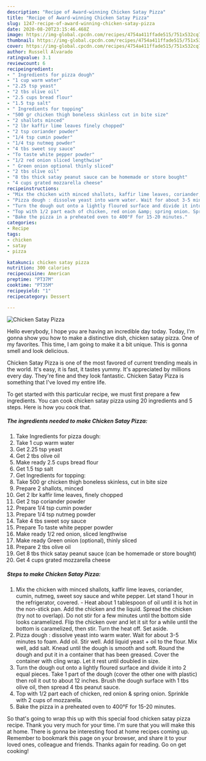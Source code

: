 ```yaml
---
description: "Recipe of Award-winning Chicken Satay Pizza"
title: "Recipe of Award-winning Chicken Satay Pizza"
slug: 1247-recipe-of-award-winning-chicken-satay-pizza
date: 2020-08-20T23:15:46.468Z
image: https://img-global.cpcdn.com/recipes/4754a411ffade515/751x532cq70/chicken-satay-pizza-recipe-main-photo.jpg
thumbnail: https://img-global.cpcdn.com/recipes/4754a411ffade515/751x532cq70/chicken-satay-pizza-recipe-main-photo.jpg
cover: https://img-global.cpcdn.com/recipes/4754a411ffade515/751x532cq70/chicken-satay-pizza-recipe-main-photo.jpg
author: Russell Alvarado
ratingvalue: 3.1
reviewcount: 6
recipeingredient:
- " Ingredients for pizza dough"
- "1 cup warm water"
- "2.25 tsp yeast"
- "2 tbs olive oil"
- "2.5 cups bread flour"
- "1.5 tsp salt"
- " Ingredients for topping"
- "500 gr chicken thigh boneless skinless cut in bite size"
- "2 shallots minced"
- "2 lbr kaffir lime leaves finely chopped"
- "2 tsp coriander powder"
- "1/4 tsp cumin powder"
- "1/4 tsp nutmeg powder"
- "4 tbs sweet soy sauce"
- "To taste white pepper powder"
- "1/2 red onion sliced lengthwise"
- " Green onion optional thinly sliced"
- "2 tbs olive oil"
- "8 tbs thick satay peanut sauce can be homemade or store bought"
- "4 cups grated mozzarella cheese"
recipeinstructions:
- "Mix the chicken with minced shallots, kaffir lime leaves, coriander, cumin, nutmeg, sweet soy sauce and white pepper. Let stand 1 hour in the refrigerator, covered. Heat about 1 tablespoon of oil until it is hot in the non-stick pan. Add the chicken and the liquid. Spread the chicken (try not to overlap). Do not stir for a few minutes until the bottom side looks caramelized. Flip the chicken over and let it sit for a while until the bottom is caramelized, then stir. Turn the heat off. Set aside."
- "Pizza dough : dissolve yeast into warm water. Wait for about 3-5 minutes to foam. Add oil. Stir well. Add liquid yeast + oil to the flour. Mix well, add salt. Knead until the dough is smooth and soft. Round the dough and put it in a container that has been greased. Cover the container with cling wrap. Let it rest until doubled in size."
- "Turn the dough out onto a lightly floured surface and divide it into 2 equal pieces. Take 1 part of the dough (cover the other one with plastic) then roll it out to about 12 inches. Brush the dough surface with 1 tbs olive oil, then spread 4 tbs peanut sauce."
- "Top with 1/2 part each of chicken, red onion &amp; spring onion. Sprinkle with 2 cups of mozzarella."
- "Bake the pizza in a preheated oven to 400°F for 15-20 minutes."
categories:
- Recipe
tags:
- chicken
- satay
- pizza

katakunci: chicken satay pizza 
nutrition: 300 calories
recipecuisine: American
preptime: "PT37M"
cooktime: "PT35M"
recipeyield: "1"
recipecategory: Dessert

---
```



![Chicken Satay Pizza](https://img-global.cpcdn.com/recipes/4754a411ffade515/751x532cq70/chicken-satay-pizza-recipe-main-photo.jpg)

Hello everybody, I hope you are having an incredible day today. Today, I'm gonna show you how to make a distinctive dish, chicken satay pizza. One of my favorites. This time, I am going to make it a bit unique. This is gonna smell and look delicious.

Chicken Satay Pizza is one of the most favored of current trending meals in the world. It's easy, it is fast, it tastes yummy. It's appreciated by millions every day. They're fine and they look fantastic. Chicken Satay Pizza is something that I've loved my entire life.




To get started with this particular recipe, we must first prepare a few ingredients. You can cook chicken satay pizza using 20 ingredients and 5 steps. Here is how you cook that.

<!--inarticleads1-->

##### The ingredients needed to make Chicken Satay Pizza:

1. Take  Ingredients for pizza dough:
1. Take 1 cup warm water
1. Get 2.25 tsp yeast
1. Get 2 tbs olive oil
1. Make ready 2.5 cups bread flour
1. Get 1.5 tsp salt
1. Get  Ingredients for topping:
1. Take 500 gr chicken thigh boneless skinless, cut in bite size
1. Prepare 2 shallots, minced
1. Get 2 lbr kaffir lime leaves, finely chopped
1. Get 2 tsp coriander powder
1. Prepare 1/4 tsp cumin powder
1. Prepare 1/4 tsp nutmeg powder
1. Take 4 tbs sweet soy sauce
1. Prepare To taste white pepper powder
1. Make ready 1/2 red onion, sliced ​​lengthwise
1. Make ready  Green onion (optional), thinly sliced
1. Prepare 2 tbs olive oil
1. Get 8 tbs thick satay peanut sauce (can be homemade or store bought)
1. Get 4 cups grated mozzarella cheese




<!--inarticleads2-->

##### Steps to make Chicken Satay Pizza:

1. Mix the chicken with minced shallots, kaffir lime leaves, coriander, cumin, nutmeg, sweet soy sauce and white pepper. Let stand 1 hour in the refrigerator, covered. - Heat about 1 tablespoon of oil until it is hot in the non-stick pan. Add the chicken and the liquid. Spread the chicken (try not to overlap). Do not stir for a few minutes until the bottom side looks caramelized. Flip the chicken over and let it sit for a while until the bottom is caramelized, then stir. Turn the heat off. Set aside.
1. Pizza dough : dissolve yeast into warm water. Wait for about 3-5 minutes to foam. Add oil. Stir well. Add liquid yeast + oil to the flour. Mix well, add salt. Knead until the dough is smooth and soft. Round the dough and put it in a container that has been greased. Cover the container with cling wrap. Let it rest until doubled in size.
1. Turn the dough out onto a lightly floured surface and divide it into 2 equal pieces. Take 1 part of the dough (cover the other one with plastic) then roll it out to about 12 inches. Brush the dough surface with 1 tbs olive oil, then spread 4 tbs peanut sauce.
1. Top with 1/2 part each of chicken, red onion &amp; spring onion. Sprinkle with 2 cups of mozzarella.
1. Bake the pizza in a preheated oven to 400°F for 15-20 minutes.




So that's going to wrap this up with this special food chicken satay pizza recipe. Thank you very much for your time. I'm sure that you will make this at home. There is gonna be interesting food at home recipes coming up. Remember to bookmark this page on your browser, and share it to your loved ones, colleague and friends. Thanks again for reading. Go on get cooking!
